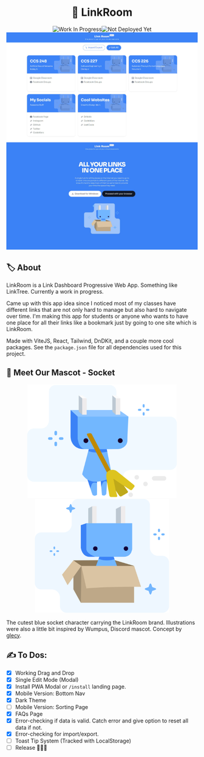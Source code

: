 <h1 align="center">🏹 LinkRoom</h1>
<div align="center"><span><img src="https://img.shields.io/badge/Work_In_Progress-2ea44f?style=for-the-badge" alt="Work In Progress"></span><span><img src="https://img.shields.io/badge/Not_Deployed_Yet-ffd800?style=for-the-badge" alt="Not Deployed Yet"></span></div>
<div align="center"><img src="/.readme-assets/preview.jpg" width="800px" /><img src="/.readme-assets/preview_landing.jpg" width="800px" /></div>

## 🏷️ About

LinkRoom is a Link Dashboard Progressive Web App. Something like LinkTree. Currently a work in progress.

Came up with this app idea since I noticed most of my classes have different links that are not only hard to manage but also hard to navigate over time. I'm making this app for students or anyone who wants to have one place for all their links like a bookmark just by going to one site which is LinkRoom.

Made with ViteJS, React, Tailwind, DnDKit, and a couple more cool packages. See the `package.json` file for all dependencies used for this project.

## 🔌 Meet Our Mascot - Socket

<div align="center">
<span><img src="public/assets/socket_illustration_0.svg" height="300px" /></span>
<span><img src="public/assets/socket_illustration_1.svg" height="300px" /></span>
</div>
  
The cutest blue socket character carrying the LinkRoom brand. Illustrations were also a little bit inspired by Wumpus, Discord mascot. Concept by [glecy](https://github.com/glecy).

## ✍ To Dos:

- [x] Working Drag and Drop
- [x] Single Edit Mode (Modal)
- [x] Install PWA Modal or `/install` landing page.
- [x] Mobile Version: Bottom Nav
- [x] Dark Theme
- [ ] Mobile Version: Sorting Page
- [x] FAQs Page
- [x] Error-checking if data is valid. Catch error and give option to reset all data if not.
- [x] Error-checking for import/export.
- [ ] Toast Tip System (Tracked with LocalStorage)
- [ ] Release 🚀🚀🚀
